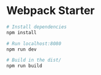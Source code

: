 # Webpack Starter

``` bash
# Install dependencies
npm install

# Run localhost:8080
npm run dev

# Build in the dist/
npm run build
```
